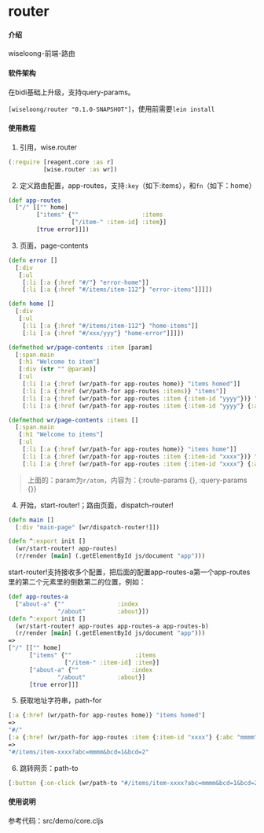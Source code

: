 # router

#### 介绍
wiseloong-前端-路由

#### 软件架构
在bidi基础上升级，支持query-params。

`[wiseloong/router "0.1.0-SNAPSHOT"]`，使用前需要`lein install`


#### 使用教程

1. 引用，wise.router

```clojure
(:require [reagent.core :as r]
          [wise.router :as wr])
```

2. 定义路由配置，app-routes，支持`:key`（如下:items），和`fn`（如下：home）

```clojure
(def app-routes
  ["/" [["" home]
        ["items" {""                  :items
                  ["/item-" :item-id] :item}]
        [true error]]])
```

3. 页面，page-contents

```clojure
(defn error []
  [:div
   [:ul
    [:li [:a {:href "#/"} "error-home"]]
    [:li [:a {:href "#/items/item-112"} "error-items"]]]])

(defn home []
  [:div
   [:ul
    [:li [:a {:href "#/items/item-112"} "home-items"]]
    [:li [:a {:href "#/xxx/yyy"} "home-error"]]]])

(defmethod wr/page-contents :item [param]
  [:span.main
   [:h1 "Welcome to item"]
   [:div (str "" @param)]
   [:ul
    [:li [:a {:href (wr/path-for app-routes home)} "items homed"]]
    [:li [:a {:href (wr/path-for app-routes :items)} "items"]]
    [:li [:a {:href (wr/path-for app-routes :item {:item-id "yyyy"})} "item yyyy"]]
    [:li [:a {:href (wr/path-for app-routes :item {:item-id "yyyy"} {:abc "nnnn" :bcd ["3" "4"]})} "item yyyy query"]]]])

(defmethod wr/page-contents :items []
  [:span.main
   [:h1 "Welcome to items"]
   [:ul
    [:li [:a {:href (wr/path-for app-routes home)} "items home"]]
    [:li [:a {:href (wr/path-for app-routes :item {:item-id "xxxx"})} "item xxxx"]]
    [:li [:a {:href (wr/path-for app-routes :item {:item-id "xxxx"} {:abc "mmmm" :bcd ["1" "2"]})} "item xxxx query"]]]])
```

> 上面的：param为`r/atom`，内容为：{:route-params {}, :query-params {}}

4. 开始，start-router!；路由页面，dispatch-router!

```clojure
(defn main []
  [:div "main-page" [wr/dispatch-router!]])

(defn ^:export init []
  (wr/start-router! app-routes)
  (r/render [main] (.getElementById js/document "app")))
```

start-router!支持接收多个配置，把后面的配置app-routes-a第一个app-routes里的第二个元素里的倒数第二的位置，例如：

```clojure
(def app-routes-a
  ["about-a" {""               :index
              "/about"         :about}])
(defn ^:export init []
  (wr/start-router! app-routes app-routes-a app-routes-b)
  (r/render [main] (.getElementById js/document "app")))
=>
["/" [["" home]
      ["items" {""                  :items
                ["/item-" :item-id] :item}]
      ["about-a" {""               :index
              "/about"         :about}]
      [true error]]]
```

5. 获取地址字符串，path-for

``` clojure
[:a {:href (wr/path-for app-routes home)} "items homed"]
=>
"#/"
[:a {:href (wr/path-for app-routes :item {:item-id "xxxx"} {:abc "mmmm" :bcd ["1" "2"]})} "item xxxx query"]]]
=>
"#/items/item-xxxx?abc=mmmm&bcd=1&bcd=2"
```

6. 跳转网页：path-to

```clojure
[:button {:on-click (wr/path-to "#/items/item-xxxx?abc=mmmm&bcd=1&bcd=2")}]
```

#### 使用说明

参考代码：src/demo/core.cljs

